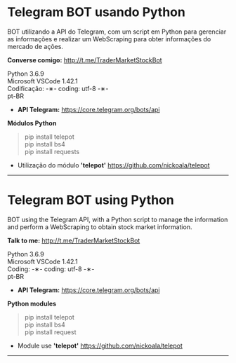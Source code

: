 # Telegram BOT usando Python

BOT utilizando a API do Telegram, com um script em Python para gerenciar as informações e realizar um WebScraping para obter informações do mercado de ações.

<strong>Converse comigo:</strong> http://t.me/TraderMarketStockBot

Python 3.6.9 </br>
Microsoft VSCode 1.42.1 </br>
Codificação: -&lowast;- coding: utf-8 -&lowast;- </br>
pt-BR </br> 

* <strong>API Telegram:</strong> https://core.telegram.org/bots/api

<strong>Módulos Python</strong>

> pip install telepot </br> 
> pip install bs4 </br>
> pip install requests

* Utilização do módulo <strong>'telepot'</strong> https://github.com/nickoala/telepot

---------------------------------------------------------------------------------------------------------------------------------

# Telegram BOT using Python

BOT using the Telegram API, with a Python script to manage the information and perform a WebScraping to obtain stock market information.

<strong>Talk to me:</strong> http://t.me/TraderMarketStockBot

Python 3.6.9 </br>
Microsoft VSCode 1.42.1 </br>
Coding: -&lowast;- coding: utf-8 -&lowast;- </br>
pt-BR </br>

* <strong>API Telegram:</strong> https://core.telegram.org/bots/api

<strong>Python modules</strong>

> pip install telepot </br>
> pip install bs4 </br>
> pip install request


* Module use <strong>'telepot'</strong> https://github.com/nickoala/telepot

---------------------------------------------------------------------------------------------------------------------------------
